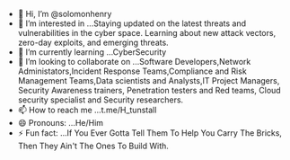 - 👋 Hi, I’m @solomonhenry
- 👀 I’m interested in ...Staying updated on the latest threats and vulnerabilities in the cyber space. Learning about new attack vectors, zero-day exploits, and emerging threats.
- 🌱 I’m currently learning ...CyberSecurity
- 💞️ I’m looking to collaborate on ...Software Developers,Network Administators,Incident Response Teams,Compliance and Risk Management Teams,Data scientists and Analysts,IT Project Managers, Security Awareness trainers, Penetration testers and Red teams, Cloud security specialist and Security researchers.
- 📫 How to reach me ...t.me/H_tunstall
- 😄 Pronouns: ...He/Him
- ⚡ Fun fact: ...If You Ever Gotta Tell Them To Help You Carry The Bricks, Then They Ain't The Ones To Build With.

<!---
solomonhenry-afk/solomonhenry-afk is a ✨ special ✨ repository because its `README.md` (this file) appears on your GitHub profile.
You can click the Preview link to take a look at your changes.
--->

